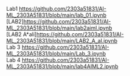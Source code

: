 Lab1
https://github.com/2303a51831/AI-ML_2303A51831/blob/main/lab_01.ipynb
<br>
[LAB2]https://github.com/2303a51831/AI-ML_2303A51831/blob/main/lab2aiml.ipynb
<br>
[LAB2 A*ali]https://github.com/2303a51831/AI-ML_2303A51831/blob/main/LAB2_A_al.ipynb
<br>
Lab 3
https://github.com/2303a51831/AI-ML_2303A51831/blob/main/Lab_3.ipynb
<br>
Lab 4
https://github.com/2303a51831/AI-ML_2303A51831/blob/main/lab4AIML2.ipynb
<br>
